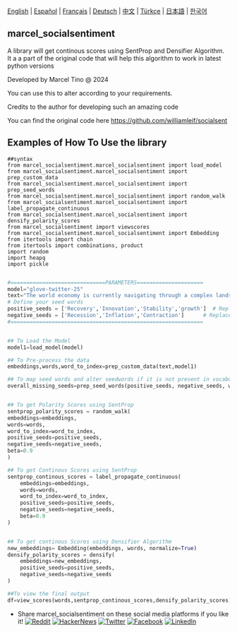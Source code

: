 [English](README.md) | [Español](./docs/README.es.md) | [Français](./docs/README.fr.md) | [Deutsch](./docs/README.de.md) | [中文](./docs/README.zh.md) | [Türkçe](./docs/README.tr.md) | [日本語](./docs/README.ja.md) | [한국어](./docs/README.ko.md)

## marcel_socialsentiment

A library will get continous scores using SentProp and Densifier Algorithm. It a a part of the original code that will help this algorithm to work in latest python versions

Developed by Marcel Tino @ 2024


You can use this to alter according to your requirements.

Credits to the author for developing such an amazing code

You can find the original code here
https://github.com/williamleif/socialsent

## Examples of How To Use the library 

```
##syntax
from marcel_socialsentiment.marcel_socialsentiment import load_model
from marcel_socialsentiment.marcel_socialsentiment import prep_custom_data
from marcel_socialsentiment.marcel_socialsentiment import prep_seed_words
from marcel_socialsentiment.marcel_socialsentiment import random_walk
from marcel_socialsentiment.marcel_socialsentiment import label_propagate_continuous
from marcel_socialsentiment.marcel_socialsentiment import densify_polarity_scores 
from marcel_socialsentiment import viewscores
from marcel_socialsentiment.marcel_socialsentiment import Embedding
from itertools import chain
from itertools import combinations, product
import random
import heapq
import pickle
```


```python

#==============================PARAMETERS=====================
model="glove-twitter-25"
text="The world economy is currently navigating through a complex landscape, marked by varying levels of growth across regions. While some economies are experiencing robust GDP expansion, others are grappling with the threat of a potential recession, often driven by factors like rising inflation and supply chain disruptions. Central banks in many countries are implementing monetary tightening measures, such as increasing interest rates, in an attempt to curb inflationary pressures. However, these policies run the risk of triggering stagflation, where stagnant growth coincides with high inflation. Global trade deficits and mounting national debts have further strained economic recovery efforts, particularly in emerging markets. Meanwhile, key sectors such as manufacturing and services are seeing uneven recovery rates, leading to concerns over long-term economic stability. The threat of a prolonged bear market and reduced consumer purchasing power continues to cast a shadow on global economic sentiment, with many experts warning that a sustained period of economic contraction could be on the horizon. Despite these challenges, pockets of economic resilience remain, fueled by fiscal stimulus and innovation in sectors like technology and renewable energy."
# Define your seed words
positive_seeds = ['Recovery','Innovation','Stability','growth']  # Replace with your positive seed words
negative_seeds = ['Recession','Inflation','Contraction']      # Replace with your negative seed words
#=============================================================


## To Load the Model
model1=load_model(model)

## To Pre-process the data
embeddings,words,word_to_index=prep_custom_data(text,model1)

## To map seed words and alter seedwords if it is not present in vocabulary
overall_missing_seeds=prep_seed_words(positive_seeds, negative_seeds, word_to_index,model1)


## To get Polarity Scores using SentProp
sentprop_polarity_scores = random_walk(
embeddings=embeddings,
words=words,
word_to_index=word_to_index,
positive_seeds=positive_seeds,
negative_seeds=negative_seeds,
beta=0.9
)

## To get Continous Scores using SentProp
sentprop_continous_scores = label_propagate_continuous(
    embeddings=embeddings,
    words=words,
    word_to_index=word_to_index,
    positive_seeds=positive_seeds,
    negative_seeds=negative_seeds,
    beta=0.9
)


## To get continous Scores using Densifier Algorithm
new_embeddings= Embedding(embeddings, words, normalize=True)
densify_polarity_scores = densify(
    embeddings=new_embeddings,
    positive_seeds=positive_seeds,
    negative_seeds=negative_seeds
)

##To view the final output
df=view_scores(words,sentprop_continous_scores,densify_polarity_scores)

```


+ Share marcel_socialsentiment on these social media platforms if you like it!
[![Reddit](https://img.shields.io/badge/share%20on-reddit-red?style=flat-square&logo=reddit)](https://reddit.com/submit?url=https://github.com/Kanaries/pygwalker&title=Say%20Hello%20to%20pygwalker%3A%20Combining%20Jupyter%20Notebook%20with%20a%20Tableau-like%20UI)
[![HackerNews](https://img.shields.io/badge/share%20on-hacker%20news-orange?style=flat-square&logo=ycombinator)](https://news.ycombinator.com/submitlink?u=https://github.com/Kanaries/pygwalker)
[![Twitter](https://img.shields.io/badge/share%20on-twitter-03A9F4?style=flat-square&logo=twitter)](https://twitter.com/share?url=https://github.com/Kanaries/pygwalker&text=Say%20Hello%20to%20pygwalker%3A%20Combining%20Jupyter%20Notebook%20with%20a%20Tableau-alternative%20UI)
[![Facebook](https://img.shields.io/badge/share%20on-facebook-1976D2?style=flat-square&logo=facebook)](https://www.facebook.com/sharer/sharer.php?u=https://github.com/Kanaries/pygwalker)
[![LinkedIn](https://img.shields.io/badge/share%20on-linkedin-3949AB?style=flat-square&logo=linkedin)](https://www.linkedin.com/shareArticle?url=https://github.com/Kanaries/pygwalker&&title=Say%20Hello%20to%20pygwalker%3A%20Combining%20Jupyter%20Notebook%20with%20a%20Tableau-alternative%20UI)
